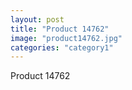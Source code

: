 ```yaml
---
layout: post
title: "Product 14762"
image: "product14762.jpg"
categories: "category1"
---
```

Product 14762
